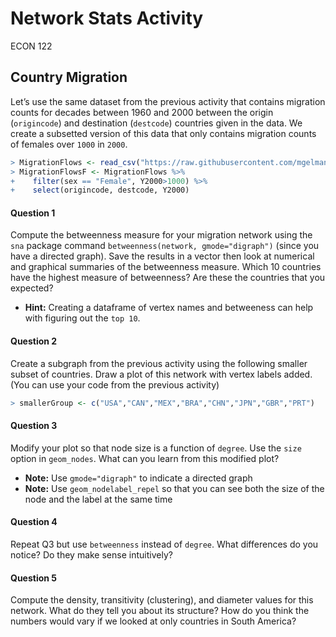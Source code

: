 Network Stats Activity
================
ECON 122

## Country Migration

Let’s use the same dataset from the previous activity that contains
migration counts for decades between 1960 and 2000 between the origin
(`origincode`) and destination (`destcode`) countries given in the data.
We create a subsetted version of this data that only contains migration
counts of females over `1000` in `2000`.

``` r
> MigrationFlows <- read_csv("https://raw.githubusercontent.com/mgelman/data/master/MigrationFlows.csv")
> MigrationFlowsF <- MigrationFlows %>% 
+    filter(sex == "Female", Y2000>1000) %>% 
+    select(origincode, destcode, Y2000)
```

#### Question 1

Compute the betweenness measure for your migration network using the
`sna` package command `betweenness(network, gmode="digraph")` (since you
have a directed graph). Save the results in a vector then look at
numerical and graphical summaries of the betweenness measure. Which 10
countries have the highest measure of betweenness? Are these the
countries that you expected?

-   **Hint:** Creating a dataframe of vertex names and betweeness can
    help with figuring out the `top 10`.

#### Question 2

Create a subgraph from the previous activity using the following smaller
subset of countries. Draw a plot of this network with vertex labels
added. (You can use your code from the previous activity)

``` r
> smallerGroup <- c("USA","CAN","MEX","BRA","CHN","JPN","GBR","PRT")
```

#### Question 3

Modify your plot so that node size is a function of `degree`. Use the
`size` option in `geom_nodes`. What can you learn from this modified
plot?

-   **Note:** Use `gmode="digraph"` to indicate a directed graph
-   **Note:** Use `geom_nodelabel_repel` so that you can see both the
    size of the node and the label at the same time

#### Question 4

Repeat Q3 but use `betweenness` instead of `degree`. What differences do
you notice? Do they make sense intuitively?

#### Question 5

Compute the density, transitivity (clustering), and diameter values for
this network. What do they tell you about its structure? How do you
think the numbers would vary if we looked at only countries in South
America?
